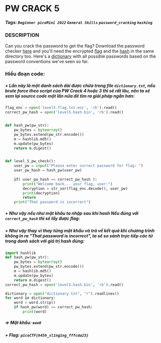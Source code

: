 # PW CRACK 5
##### Tags: `Beginner picoMini 2022` `General Skills` `password_cracking` `hashing`
### DESCRIPTION
Can you crack the password to get the flag? Download the password checker [here](https://artifacts.picoctf.net/c/33/level5.py) and you'll need the encrypted [flag](https://artifacts.picoctf.net/c/33/level5.flag.txt.enc) and the [hash](https://artifacts.picoctf.net/c/33/level5.hash.bin) in the same directory too. Here's a [dictionary](https://artifacts.picoctf.net/c/33/dictionary.txt) with all possible passwords based on the password conventions we've seen so far.
### Hiểu đoạn code:
##### + Lần này là một danh sách dài được chứa trong file `dictionary.txt`, nếu brute force theo script của PW Crack 4 hoặc 3 thì sẽ rất lâu, nên ta sẽ xem lại source code một lần nữa để tìm ra giải pháp ngắn hơn:
```python
flag_enc = open('level5.flag.txt.enc', 'rb').read()
correct_pw_hash = open('level5.hash.bin', 'rb').read()


def hash_pw(pw_str):
    pw_bytes = bytearray()
    pw_bytes.extend(pw_str.encode())
    m = hashlib.md5()
    m.update(pw_bytes)
    return m.digest()


def level_5_pw_check():
    user_pw = input("Please enter correct password for flag: ")
    user_pw_hash = hash_pw(user_pw)
    
    if( user_pw_hash == correct_pw_hash ):
        print("Welcome back... your flag, user:")
        decryption = str_xor(flag_enc.decode(), user_pw)
        print(decryption)
        return
    print("That password is incorrect")

```
##### + Như vậy nếu như mật khẩu ta nhập sau khi hash *Nếu đúng* với `correct_pw_hash` thì sẽ lấy được flag:
##### + Như vậy thay vì thay từng mật khẩu và trả về kết quả khi chương trình *không* in ra "That password is incorrect", ta sẽ so sánh trực tiếp các từ trong danh sách với giá trị hash đúng: 
```python
import hashlib
def hash_pw(pw_str):
    pw_bytes = bytearray()
    pw_bytes.extend(pw_str.encode())
    m = hashlib.md5()
    m.update(pw_bytes)
    return m.digest()
correct_pw_hash = open('level5.hash.bin', 'rb').read()

dictionary = open("dictionary.txt", "r").readlines()
for word in dictionary:
    word = word.strip()
    if hash_pw(word) == correct_pw_hash:
        print(word)
```
##### => Mật khẩu: `eee0`
##### + Flag: `picoCTF{h45h_sl1ng1ng_fffcda23}`
